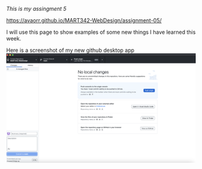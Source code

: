 *This is my assingment 5*

https://avaorr.github.io/MART342-WebDesign/assignment-05/

I will use this page to show examples of some new things I have learned this week. 

Here is a screenshot of my new github desktop app 
![sceenshot](./images/Screenshot_github.png)
